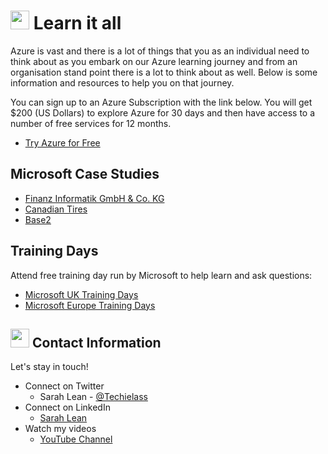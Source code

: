 # <img src="https://github.com/weeyin83/Presentations/blob/master/images/wave.gif" width="30px"> Learn it all

Azure is vast and there is a lot of things that you as an individual need to think about as you embark on our Azure learning journey and from an organisation stand point there is a lot to think about as well.  Below is some information and resources to help you on that journey. 

You can sign up to an Azure Subscription with the link below. You will get $200 (US Dollars) to explore Azure for 30 days and then have access to a number of free services for 12 months. 
- [Try Azure for Free](https://aka.ms/Try4Free)

## Microsoft Case Studies
- [Finanz Informatik GmbH & Co. KG](https://customers.microsoft.com/story/855300-finanz-informatik-azure-github-en?WT.mc_id=modinfra-30993-salean)
- [Canadian Tires](https://customers.microsoft.com/story/1358863609258391846-canadian-tire-retailers-teams-canada?WT.mc_id=modinfra-30993-salean)
- [Base2](https://customers.microsoft.com/story/1384764146375879086-base2-partner-professional-services-azure-en-new-zealand?WT.mc_id=modinfra-30993-salean)

## Training Days
Attend free training day run by Microsoft to help learn and ask questions: 
- [Microsoft UK Training Days](https://www.microsoft.com/en-gb/events/training-days/)
- [Microsoft Europe Training Days](https://www.microsoft.com/en-ie/training-days)

## <img src="https://github.com/weeyin83/Presentations/blob/master/images/contact.png" width="30px"> Contact Information

Let's stay in touch! 

- Connect on Twitter
    - Sarah Lean - [@Techielass](https://twitter.com/Techielass)
- Connect on LinkedIn
    - [Sarah Lean](https://in.linkedin.com/in/sazlean)
- Watch my videos
    - [YouTube Channel](https://www.youtube.com/techielass)
